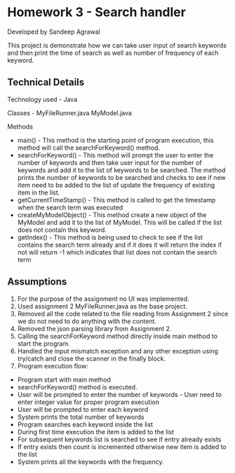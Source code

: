 # Homework 3 - Search handler
Developed by Sandeep Agrawal

 This project is demonstrate how we can take user input of search keywords and then print the time of search as well as number of frequency of each keyword.

## Technical Details

Technology used - Java

Classes - MyFileRunner.java
          MyModel.java  

Methods 
* main() - This method is the starting point of program execution, this method will call the searchForKeyword() method.  
* searchForKeyword() - This method will prompt the user to enter the number of keywords and then take user input for the number of keywords and add it to the list of keywords to be searched. The method prints the number of keywords to be searched and checks to see if new item need to be added to the list of update the frequency of existing item in the list.
* getCurrentTimeStamp() - This method is called to get the timestamp when the search term was executed
* createMyModelObject() - This method create a new object of the MyModel and add it to the list of MyModel. This will be called if the list does not contain this keyword.
* getIndex() - This method is being used to check to see if the list contains the search term already and if it does it will return the index if not will return -1 which indicates that list does not contain the search term



## Assumptions
1. For the purpose of the assignment no UI was implemented. 
2. Used assignment 2 MyFileRunner.java as the base project. 
3. Removed all the code related to the file reading from Assignment 2 since we do not need to do anything with the content. 
4. Removed the json parsing library from Assignment 2. 
5. Calling the searchForKeyword method directly inside main method to start the program. 
6. Handled the input mismatch exception and any other exception using try/catch and close the scanner in the finally block.    
6. Program execution flow:
  * Program start with main method 
  * searchForKeyword() method is executed. 
  * User will be prompted to enter the number of keywords - User need to enter integer value for proper program execution
  * User will be prompted to enter each keyword
  * System prints the total number of keywords
  * Program searches each keyword inside the list
  * During first time execution the item is added to the list 
  * For subsequent keywords list is searched to see if entry already exists
  * If entry exists then count is incremented otherwise new item is added to the list 
  * System prints all the keywords with the frequency.
